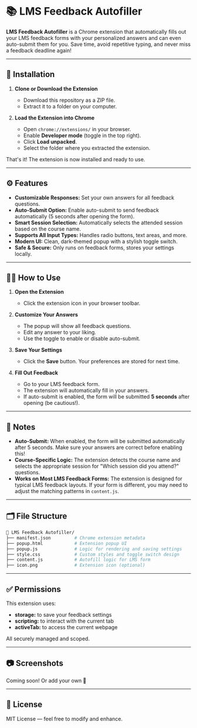 # 📚 LMS Feedback Autofiller

**LMS Feedback Autofiller** is a Chrome extension that automatically fills out your LMS feedback forms with your personalized answers and can even auto-submit them for you. Save time, avoid repetitive typing, and never miss a feedback deadline again!

---

## 🚀 Installation

1. **Clone or Download the Extension**
   - Download this repository as a ZIP file.
   - Extract it to a folder on your computer.

2. **Load the Extension into Chrome**
   - Open `chrome://extensions/` in your browser.
   - Enable **Developer mode** (toggle in the top right).
   - Click **Load unpacked**.
   - Select the folder where you extracted the extension.

That's it! The extension is now installed and ready to use.

---

## ⚙️ Features

- **Customizable Responses:** Set your own answers for all feedback questions.
- **Auto-Submit Option:** Enable auto-submit to send feedback automatically (5 seconds after opening the form).
- **Smart Session Selection:** Automatically selects the attended session based on the course name.
- **Supports All Input Types:** Handles radio buttons, text areas, and more.
- **Modern UI:** Clean, dark-themed popup with a stylish toggle switch.
- **Safe & Secure:** Only runs on feedback forms, stores your settings locally.

---

## 🧑‍💻 How to Use

1. **Open the Extension**
   - Click the extension icon in your browser toolbar.

2. **Customize Your Answers**
   - The popup will show all feedback questions.
   - Edit any answer to your liking.
   - Use the toggle to enable or disable auto-submit.

3. **Save Your Settings**
   - Click the **Save** button. Your preferences are stored for next time.

4. **Fill Out Feedback**
   - Go to your LMS feedback form.
   - The extension will automatically fill in your answers.
   - If auto-submit is enabled, the form will be submitted **5 seconds** after opening (be cautious!).

---

## 📝 Notes

- **Auto-Submit:** When enabled, the form will be submitted automatically after 5 seconds. Make sure your answers are correct before enabling this!
- **Course-Specific Logic:** The extension detects the course name and selects the appropriate session for "Which session did you attend?" questions.
- **Works on Most LMS Feedback Forms:** The extension is designed for typical LMS feedback layouts. If your form is different, you may need to adjust the matching patterns in `content.js`.

---

## 🗂️ File Structure

```bash
📁 LMS Feedback Autofiller/
├── manifest.json         # Chrome extension metadata
├── popup.html            # Extension popup UI
├── popup.js              # Logic for rendering and saving settings
├── style.css             # Custom styles and toggle switch design
├── content.js            # Autofill logic for LMS form
├── icon.png              # Extension icon (optional)
```

---

## ✅ Permissions

This extension uses:

- **storage:** to save your feedback settings
- **scripting:** to interact with the current tab
- **activeTab:** to access the current webpage

All securely managed and scoped.

---

## 📷 Screenshots

Coming soon! Or add your own 🙂

---

## 📄 License

MIT License — feel free to modify and enhance.

